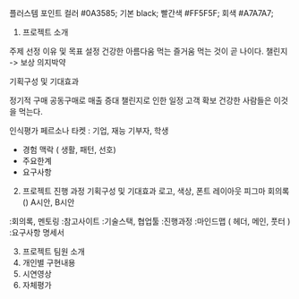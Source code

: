 플러스템
포인트 컬러 #0A3585;
       기본   black; 
       빨간색  #FF5F5F;
       회색 #A7A7A7;


       
01. 프로젝트 소개

주제 선정 이유 및 목표 설정
건강한 아름다움
먹는 즐거움
먹는 것이 곧 나이다.
챌린지 -> 보상
의지박약

기획구성 및 기대효과

정기적 구매
공동구매로 매출 증대
챌린지로 인한 일정 고객 확보
건강한 사람들은 이것을 먹는다.


인식평가
페르소나
타켓 : 기업, 재능 기부자, 학생
- 경험 맥락 ( 생활, 패턴, 선호)
- 주요한계
- 요구사항

02. 프로젝트 진행 과정
기획구성 및 기대효과
로고, 색상, 폰트
레이아웃
피그마
회의록 ()
A시안, B시안

:회의록, 멘토링
:참고사이트
:기술스택, 협업툴
:진행과정 
:마인드맵 ( 헤더, 메인, 풋터 )
:요구사항 명세서


03. 프로젝트 팀원 소개
04. 개인별 구현내용
05. 시연영상
06. 자체평가

